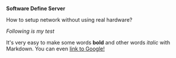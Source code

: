 **Software Define Server**

How to setup network without using real hardware?

*Following is my test*

It's very easy to make some words **bold** and other words *italic* with Markdown. You can even [link to Google!](http://google.com)
